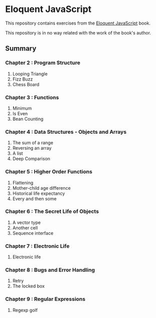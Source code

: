 # Eloquent JavaScript

This repository contains exercises from the [Eloquent JavaScript](http://eloquentjavascript.net/) book.

This repository is in no way related with the work of the book's author.

## Summary

### Chapter 2 : Program Structure

1. Looping Triangle
2. Fizz Buzz
3. Chess Board

### Chapter 3 : Functions

1. Minimum
2. Is Even
3. Bean Counting

### Chapter 4 : Data Structures - Objects and Arrays

1. The sum of a range
2. Reversing an array
3. A list
4. Deep Comparison

### Chapter 5 : Higher Order Functions

1. Flattening
2. Mother-child age difference
3. Historical life expectancy
4. Every and then some

### Chapter 6 : The Secret Life of Objects

1. A vector type
2. Another cell
3. Sequence interface

### Chapter 7 : Electronic Life

1. Electronic life

### Chapter 8 : Bugs and Error Handling

1. Retry
2. The locked box

### Chapter 9 : Regular Expressions

1. Regexp golf